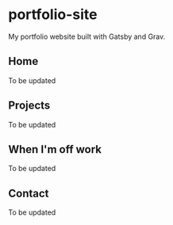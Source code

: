 # portfolio-site
My portfolio website built with Gatsby and Grav. 

## Home
To be updated

## Projects
To be updated

## When I'm off work
To be updated

## Contact
To be updated
